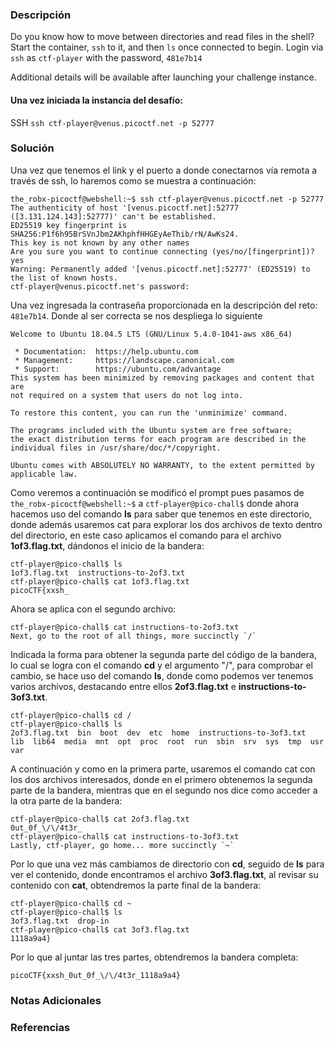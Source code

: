 ### Descripción
Do you know how to move between directories and read files in the shell? Start the container, `ssh` to it, and then `ls` once connected to begin. Login via `ssh` as `ctf-player` with the password, `481e7b14`

Additional details will be available after launching your challenge instance.
#### Una vez iniciada la instancia del desafío:
SSH	`ssh ctf-player@venus.picoctf.net -p 52777`
### Solución
Una vez que tenemos el link y el puerto a donde conectarnos vía remota a través de ssh, lo haremos como se muestra a continuación:

```shell
the_robx-picoctf@webshell:~$ ssh ctf-player@venus.picoctf.net -p 52777
The authenticity of host '[venus.picoctf.net]:52777 ([3.131.124.143]:52777)' can't be established.
ED25519 key fingerprint is SHA256:P1f6h95BrSVnJbm2AKhphfHHGEyAeThib/rN/AwKs24.
This key is not known by any other names
Are you sure you want to continue connecting (yes/no/[fingerprint])? yes
Warning: Permanently added '[venus.picoctf.net]:52777' (ED25519) to the list of known hosts.
ctf-player@venus.picoctf.net's password:
```

Una vez ingresada la contraseña proporcionada en la descripción del reto: `481e7b14`. Donde al ser correcta se nos despliega lo siguiente 

```shell
Welcome to Ubuntu 18.04.5 LTS (GNU/Linux 5.4.0-1041-aws x86_64)

 * Documentation:  https://help.ubuntu.com
 * Management:     https://landscape.canonical.com
 * Support:        https://ubuntu.com/advantage
This system has been minimized by removing packages and content that are
not required on a system that users do not log into.

To restore this content, you can run the 'unminimize' command.

The programs included with the Ubuntu system are free software;
the exact distribution terms for each program are described in the
individual files in /usr/share/doc/*/copyright.

Ubuntu comes with ABSOLUTELY NO WARRANTY, to the extent permitted by
applicable law.
```

Como veremos a continuación se modificó el prompt pues pasamos de  `the_robx-picoctf@webshell:~$` a `ctf-player@pico-chall$` donde ahora hacemos uso del comando **ls** para saber que tenemos en este directorio, donde además usaremos cat para explorar los dos archivos de texto dentro del directorio, en este caso aplicamos el comando para el archivo **1of3.flag.txt**, dándonos el inicio de la bandera:

```shell
ctf-player@pico-chall$ ls
1of3.flag.txt  instructions-to-2of3.txt
ctf-player@pico-chall$ cat 1of3.flag.txt 
picoCTF{xxsh_
```

Ahora se aplica con el segundo archivo:

```shell
ctf-player@pico-chall$ cat instructions-to-2of3.txt
Next, go to the root of all things, more succinctly `/`
```

Indicada la forma para obtener la segunda parte del código de la bandera, lo cual se logra con el comando **cd** y el argumento "/", para comprobar el cambio, se hace uso del comando **ls**, donde como podemos ver tenemos varios archivos, destacando entre ellos **2of3.flag.txt** e **instructions-to-3of3.txt**. 

```shell
ctf-player@pico-chall$ cd /
ctf-player@pico-chall$ ls
2of3.flag.txt  bin  boot  dev  etc  home  instructions-to-3of3.txt  lib  lib64  media  mnt  opt  proc  root  run  sbin  srv  sys  tmp  usr  var
```

A continuación y como en la primera parte, usaremos el comando cat con los dos archivos interesados, donde en el primero obtenemos la segunda parte de la bandera, mientras que en el segundo nos dice como acceder a la otra parte de la bandera:

```shell
ctf-player@pico-chall$ cat 2of3.flag.txt 
0ut_0f_\/\/4t3r_
ctf-player@pico-chall$ cat instructions-to-3of3.txt 
Lastly, ctf-player, go home... more succinctly `~`
```

Por lo que una vez más cambiamos de directorio con **cd**, seguido de **ls** para ver el contenido, donde encontramos el archivo **3of3.flag.txt**, al revisar su contenido con **cat**, obtendremos la parte final de la bandera: 

```shell
ctf-player@pico-chall$ cd ~
ctf-player@pico-chall$ ls
3of3.flag.txt  drop-in
ctf-player@pico-chall$ cat 3of3.flag.txt 
1118a9a4}
```

Por lo que al juntar las tres partes, obtendremos la bandera completa:

```
picoCTF{xxsh_0ut_0f_\/\/4t3r_1118a9a4}
```
### Notas Adicionales

### Referencias